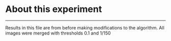 # About this experiment
----
Results in this file are from before making modifications to the algorithm. All images were merged with thresholds 0.1 and 1/150